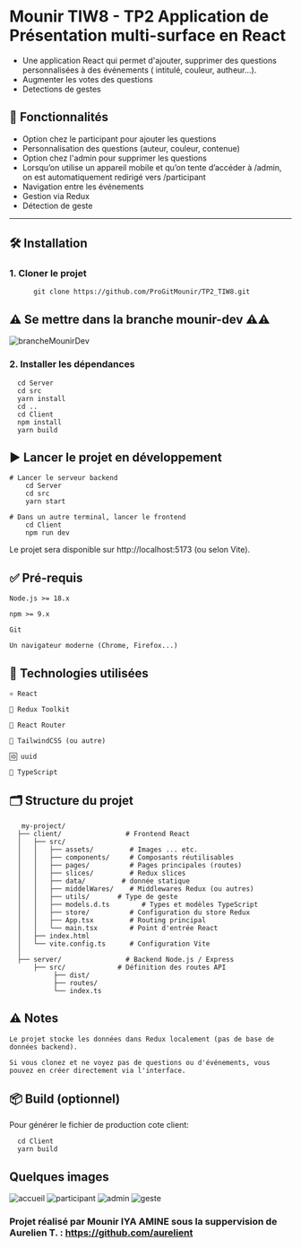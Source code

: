# Mounir TIW8 - TP2 Application de Présentation multi-surface en React

- Une application React qui permet d'ajouter, supprimer des questions personnalisées à des événements ( intitulé, couleur, autheur...).
- Augmenter les votes des questions
- Detections de gestes

## 🚀 Fonctionnalités

- Option chez le participant pour ajouter les questions
- Personnalisation des questions (auteur, couleur, contenue)
- Option chez l'admin pour supprimer les questions
- Lorsqu’on utilise un appareil mobile et qu’on tente d’accéder à /admin, on est automatiquement redirigé vers /participant
- Navigation entre les événements
- Gestion via Redux
- Détection de geste

---

## 🛠️ Installation

### 1. Cloner le projet

          git clone https://github.com/ProGitMounir/TP2_TIW8.git

## ⚠️ Se mettre dans la branche mounir-dev ⚠️⚠
![brancheMounirDev](https://github.com/user-attachments/assets/1a5ce34b-ef74-4079-ae2c-1be263ac2c08)

### 2. Installer les dépendances
      cd Server
      cd src
      yarn install
      cd ..
      cd Client
      npm install
      yarn build
      

## ▶️ Lancer le projet en développement
    # Lancer le serveur backend
        cd Server
        cd src
        yarn start  

    # Dans un autre terminal, lancer le frontend
        cd Client
        npm run dev

Le projet sera disponible sur http://localhost:5173 (ou selon Vite).

## ✅ Pré-requis

    Node.js >= 18.x

    npm >= 9.x

    Git

    Un navigateur moderne (Chrome, Firefox...)

## 🧪 Technologies utilisées

    ⚛️ React

    🧰 Redux Toolkit

    🔁 React Router

    🎨 TailwindCSS (ou autre)

    🆔 uuid

    🧪 TypeScript

## 🗂️ Structure du projet
       my-project/
      ├── client/                # Frontend React
      │   ├── src/
      │   │   ├── assets/         # Images ... etc.
      │   │   ├── components/     # Composants réutilisables
      │   │   ├── pages/          # Pages principales (routes)
      │   │   ├── slices/         # Redux slices
      │   │   ├── data/         # donnée statique
      │   │   ├── middelWares/    # Middlewares Redux (ou autres)
      │   │   ├── utils/       # Type de geste
      │   │   ├── models.d.ts        # Types et modèles TypeScript
      │   │   ├── store/          # Configuration du store Redux
      │   │   ├── App.tsx         # Routing principal
      │   │   └── main.tsx        # Point d'entrée React
      │   ├── index.html
      │   └── vite.config.ts      # Configuration Vite
      │
      ├── server/                # Backend Node.js / Express
          ├── src/             # Définition des routes API
               ├── dist/
               ├── routes/
               └── index.ts            
   

## ⚠️ Notes

    Le projet stocke les données dans Redux localement (pas de base de données backend).

    Si vous clonez et ne voyez pas de questions ou d'événements, vous pouvez en créer directement via l'interface.

## 📦 Build (optionnel)

Pour générer le fichier de production cote client:
      
      cd Client
      yarn build


## Quelques images 
![accueil](https://github.com/user-attachments/assets/dc92b34b-dfc8-4160-a2fc-5f107634a828)
![participant](https://github.com/user-attachments/assets/03ba54c3-5efc-4934-9bee-d14da40a39f4)
![admin](https://github.com/user-attachments/assets/d1323a70-38b2-47d9-a409-a24c2512ec31)
![geste](https://github.com/user-attachments/assets/cd39630e-7b10-44b8-8b56-047a15ccf387)



### Projet réalisé par Mounir IYA AMINE sous la suppervision de Aurelien T. : https://github.com/aurelient

